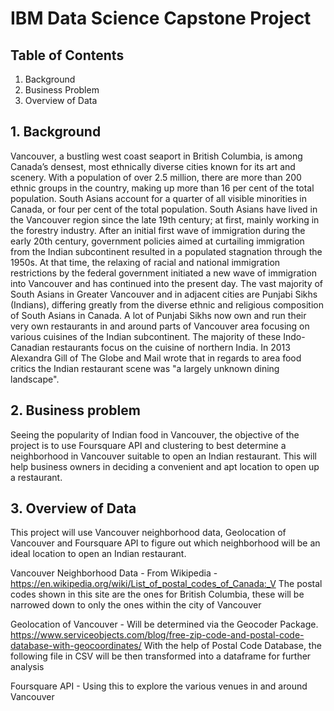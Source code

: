 # __IBM Data Science Capstone Project__

## Table of Contents
1. Background
2. Business Problem
3. Overview of Data

## 1. Background
Vancouver, a bustling west coast seaport in British Columbia, is among Canada’s densest, most ethnically diverse cities known for its art and scenery. With a population of over 2.5 million, there are more than 200 ethnic groups in the country, making up more than 16 per cent of the total population. South Asians account for a quarter of all visible minorities in Canada, or four per cent of the total population. South Asians have lived in the Vancouver region since the late 19th century; at first, mainly working in the forestry industry. After an initial first wave of immigration during the early 20th century, government policies aimed at curtailing immigration from the Indian subcontinent resulted in a populated stagnation through the 1950s. At that time, the relaxing of racial and national immigration restrictions by the federal government initiated a new wave of immigration into Vancouver and has continued into the present day. The vast majority of South Asians in Greater Vancouver and in adjacent cities are Punjabi Sikhs (Indians), differing greatly from the diverse ethnic and religious composition of South Asians in Canada. A lot of Punjabi Sikhs now own and run their very own restaurants in and around parts of Vancouver area focusing on various cuisines of the Indian subcontinent. The majority of these Indo-Canadian restaurants focus on the cuisine of northern India. In 2013 Alexandra Gill of The Globe and Mail wrote that in regards to area food critics the Indian restaurant scene was "a largely unknown dining landscape".

## 2. Business problem
Seeing the popularity of Indian food in Vancouver, the objective of the project is to use Foursquare API and clustering to best determine a neighborhood in Vancouver suitable to open an Indian restaurant. This will help business owners in deciding a convenient and apt location to open up a restaurant.

## 3. Overview of Data
This project will use Vancouver neighborhood data, Geolocation of Vancouver and Foursquare API to figure out which neighborhood will be an ideal location to open an Indian restaurant.

Vancouver Neighborhood Data - From Wikipedia - 
	https://en.wikipedia.org/wiki/List_of_postal_codes_of_Canada:_V
	The postal codes shown in this site are the ones for British Columbia, these will be narrowed down to only the ones within the city of Vancouver

Geolocation of Vancouver - Will be determined via the Geocoder Package. 
	https://www.serviceobjects.com/blog/free-zip-code-and-postal-code-database-with-geocoordinates/
	With the help of Postal Code Database, the following file in CSV will be then transformed into a dataframe for further analysis
	

Foursquare API - Using this to explore the various venues in and around Vancouver